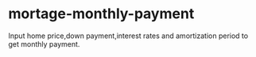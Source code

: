 mortage-monthly-payment
=======================

Input home price,down payment,interest rates and amortization period to get monthly payment.
